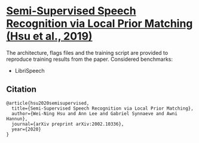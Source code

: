 # [Semi-Supervised Speech Recognition via Local Prior Matching (Hsu et al., 2019)](https://arxiv.org/abs/2002.10336)

The architecture, flags files and the training script are provided to reproduce training results from the paper.
Considered benchmarks:
- LibriSpeech

## Citation
```
@article{hsu2020semisupervised,
  title={Semi-Supervised Speech Recognition via Local Prior Matching},
  author={Wei-Ning Hsu and Ann Lee and Gabriel Synnaeve and Awni Hannun},
  journal={arXiv preprint arXiv:2002.10336},
  year={2020}
}
```
